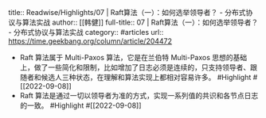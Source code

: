 title:: Readwise/Highlights/07 | Raft算法（一）：如何选举领导者？ - 分布式协议与算法实战
author:: [[韩健]]
full-title:: 07 | Raft算法（一）：如何选举领导者？ - 分布式协议与算法实战
category:: #articles
url:: https://time.geekbang.org/column/article/204472

- Raft 算法属于 Multi-Paxos 算法，它是在兰伯特 Multi-Paxos 思想的基础上，做了一些简化和限制，比如增加了日志必须是连续的，只支持领导者、跟随者和候选人三种状态，在理解和算法实现上都相对容易许多。 #Highlight #[[2022-09-08]]
- Raft 算法是通过一切以领导者为准的方式，实现一系列值的共识和各节点日志的一致。 #Highlight #[[2022-09-08]]
